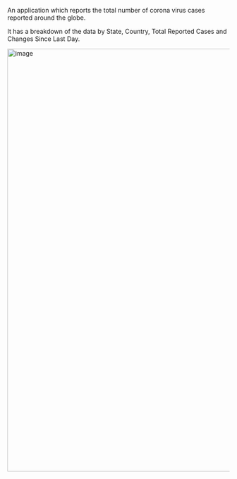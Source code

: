 An application which reports the total number of corona virus cases reported around the globe. 

It has a breakdown of the data by State, Country, Total Reported Cases and Changes Since Last Day.


<img width="959" alt="image" src="https://user-images.githubusercontent.com/38347911/179416786-a1cfb653-a16a-4187-80e9-d541f6d24972.png">
